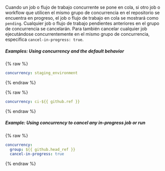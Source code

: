 Cuando un job o flujo de trabajo concurrente se pone en cola, si otro job o workflow que utilicen el mismo grupo de concurrencia en el repositorio se encuentra en progreso, el job o flujo de trabajo en cola se mostrará como `pending`. Cualquier job o flujo de trabajo pendientes anteriores en el grupo de concurrencia se cancelarán. Para también cancelar cualquier job ejecutándose concurrentemente en el mismo grupo de concurrencia, especifica `cancel-in-progress: true`.

##### Examples: Using concurrency and the default behavior

{% raw %}
```yaml
concurrency: staging_environment
```
{% endraw %}

{% raw %}
```yaml
concurrency: ci-${{ github.ref }}
```
{% endraw %}

##### Example: Using concurrency to cancel any in-progress job or run

{% raw %}
```yaml
concurrency: 
  group: ${{ github.head_ref }}
  cancel-in-progress: true
```
{% endraw %}

